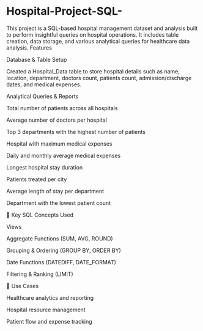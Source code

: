 # Hospital-Project-SQL-
This project is a SQL-based hospital management dataset and analysis built to perform insightful queries on hospital operations. It includes table creation, data storage, and various analytical queries for healthcare data analysis.
Features

Database & Table Setup

Created a Hospital_Data table to store hospital details such as name, location, department, doctors count, patients count, admission/discharge dates, and medical expenses.

Analytical Queries & Reports

Total number of patients across all hospitals

Average number of doctors per hospital

Top 3 departments with the highest number of patients

Hospital with maximum medical expenses

Daily and monthly average medical expenses

Longest hospital stay duration

Patients treated per city

Average length of stay per department

Department with the lowest patient count

🔹 Key SQL Concepts Used

Views

Aggregate Functions (SUM, AVG, ROUND)

Grouping & Ordering (GROUP BY, ORDER BY)

Date Functions (DATEDIFF, DATE_FORMAT)

Filtering & Ranking (LIMIT)

🔹 Use Cases

Healthcare analytics and reporting

Hospital resource management

Patient flow and expense tracking
